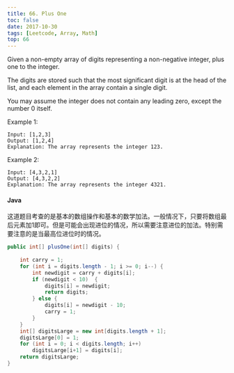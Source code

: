 ```yaml
---
title: 66. Plus One
toc: false
date: 2017-10-30
tags: [Leetcode, Array, Math]
top: 66
---
```


Given a non-empty array of digits representing a non-negative integer, plus one to the integer.

The digits are stored such that the most significant digit is at the head of the list, and each element in the array contain a single digit.

You may assume the integer does not contain any leading zero, except the number 0 itself.

Example 1:

```
Input: [1,2,3]
Output: [1,2,4]
Explanation: The array represents the integer 123.
```

Example 2:

```
Input: [4,3,2,1]
Output: [4,3,2,2]
Explanation: The array represents the integer 4321.
```


#### Java

这道题目考查的是基本的数组操作和基本的数学加法。一般情况下，只要将数组最后元素加1即可。但是可能会出现进位的情况，所以需要注意进位的加法。特别需要注意的是当最高位进位时的情况。


```Java
public int[] plusOne(int[] digits) {
    
    int carry = 1;
    for (int i = digits.length - 1; i >= 0; i--) {
        int newdigit = carry + digits[i];
        if (newdigit < 10)  {
            digits[i] = newdigit;
            return digits;
        } else {
            digits[i] = newdigit - 10;
            carry = 1;
        }
    }
    int[] digitsLarge = new int[digits.length + 1];
    digitsLarge[0] = 1;
    for (int i = 0; i < digits.length; i++)
        digitsLarge[i+1] = digits[i];
    return digitsLarge;
}
```